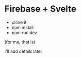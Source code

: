 # Firebase + Svelte

* clone it
* npm install
* npm run dev

(for me, that is)

I'll add details later
